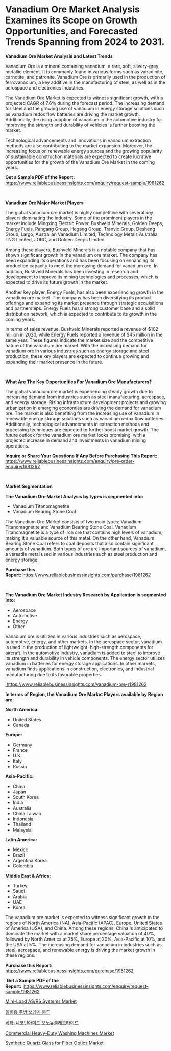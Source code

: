 <p><h1>Vanadium Ore Market Analysis Examines its Scope on Growth Opportunities, and Forecasted Trends Spanning from 2024 to 2031.</h1></p><p><strong>Vanadium Ore Market Analysis and Latest Trends</strong></p>
<p><p>Vanadium Ore is a mineral containing vanadium, a rare, soft, silvery-grey metallic element. It is commonly found in various forms such as vanadinite, carnotite, and patronite. Vanadium Ore is primarily used in the production of ferrovanadium, a key additive in the manufacturing of steel, as well as in the aerospace and electronics industries.</p><p>The Vanadium Ore Market is expected to witness significant growth, with a projected CAGR of 7.6% during the forecast period. The increasing demand for steel and the growing use of vanadium in energy storage solutions such as vanadium redox flow batteries are driving the market growth. Additionally, the rising adoption of vanadium in the automotive industry for improving the strength and durability of vehicles is further boosting the market.</p><p>Technological advancements and innovations in vanadium extraction methods are also contributing to the market expansion. Moreover, the increasing focus on renewable energy sources and the growing popularity of sustainable construction materials are expected to create lucrative opportunities for the growth of the Vanadium Ore Market in the coming years.</p></p>
<p><strong>Get a Sample PDF of the Report:&nbsp;</strong> <a href="https://www.reliablebusinessinsights.com/enquiry/request-sample/1981262">https://www.reliablebusinessinsights.com/enquiry/request-sample/1981262</a></p>
<p>&nbsp;</p>
<p><strong>Vanadium Ore Major Market Players</strong></p>
<p><p>The global vanadium ore market is highly competitive with several key players dominating the industry. Some of the prominent players in the market include Mingxing Electric Power, Bushveld Minerals, Golden Deeps, Energy Fuels, Pangang Group, Hegang Group, Tranvic Group, Desheng Group, Largo, Australian Vanadium Limited, Technology Metals Australia, TNG Limited, JORC, and Golden Deeps Limited.</p><p>Among these players, Bushveld Minerals is a notable company that has shown significant growth in the vanadium ore market. The company has been expanding its operations and has been focusing on enhancing its production capacity to meet the increasing demand for vanadium ore. In addition, Bushveld Minerals has been investing in research and development to improve its mining technologies and processes, which is expected to drive its future growth in the market.</p><p>Another key player, Energy Fuels, has also been experiencing growth in the vanadium ore market. The company has been diversifying its product offerings and expanding its market presence through strategic acquisitions and partnerships. Energy Fuels has a strong customer base and a solid distribution network, which is expected to contribute to its growth in the coming years.</p><p>In terms of sales revenue, Bushveld Minerals reported a revenue of $102 million in 2020, while Energy Fuels reported a revenue of $45 million in the same year. These figures indicate the market size and the competitive nature of the vanadium ore market. With the increasing demand for vanadium ore in various industries such as energy storage and steel production, these key players are expected to continue growing and expanding their market presence in the future.</p></p>
<p>&nbsp;</p>
<p><strong>What Are The Key Opportunities For Vanadium Ore Manufacturers?</strong></p>
<p><p>The global vanadium ore market is experiencing steady growth due to increasing demand from industries such as steel manufacturing, aerospace, and energy storage. Rising infrastructure development projects and growing urbanization in emerging economies are driving the demand for vanadium ore. The market is also benefiting from the increasing use of vanadium in renewable energy storage solutions such as vanadium redox flow batteries. Additionally, technological advancements in extraction methods and processing techniques are expected to further boost market growth. The future outlook for the vanadium ore market looks promising, with a projected increase in demand and investments in vanadium mining operations.</p></p>
<p><strong>Inquire or Share Your Questions If Any Before Purchasing This Report:</strong> <a href="https://www.reliablebusinessinsights.com/enquiry/pre-order-enquiry/1981262">https://www.reliablebusinessinsights.com/enquiry/pre-order-enquiry/1981262</a></p>
<p>&nbsp;</p>
<p><strong>Market Segmentation</strong></p>
<p><strong>The Vanadium Ore Market Analysis by types is segmented into:</strong></p>
<p><ul><li>Vanadium Titanomagnetite</li><li>Vanadium Bearing Stone Coal</li></ul></p>
<p><p>The Vanadium Ore Market consists of two main types: Vanadium Titanomagnetite and Vanadium Bearing Stone Coal. Vanadium Titanomagnetite is a type of iron ore that contains high levels of vanadium, making it a valuable source of this metal. On the other hand, Vanadium Bearing Stone Coal refers to coal deposits that also contain significant amounts of vanadium. Both types of ore are important sources of vanadium, a versatile metal used in various industries such as steel production and energy storage.</p></p>
<p><strong>Purchase this Report:&nbsp;</strong><a href="https://www.reliablebusinessinsights.com/purchase/1981262">https://www.reliablebusinessinsights.com/purchase/1981262</a></p>
<p>&nbsp;</p>
<p><strong>The Vanadium Ore Market Industry Research by Application is segmented into:</strong></p>
<p><ul><li>Aerospace</li><li>Automotive</li><li>Energy</li><li>Other</li></ul></p>
<p><p>Vanadium ore is utilized in various industries such as aerospace, automotive, energy, and other markets. In the aerospace sector, vanadium is used in the production of lightweight, high-strength components for aircraft. In the automotive industry, vanadium is added to steel to improve its strength and durability in vehicle components. The energy sector utilizes vanadium in batteries for energy storage applications. In other markets, vanadium finds applications in construction, electronics, and industrial manufacturing due to its favorable properties.</p></p>
<p><a href="https://www.reliablebusinessinsights.com/vanadium-ore-r1981262">&nbsp;https://www.reliablebusinessinsights.com/vanadium-ore-r1981262</a></p>
<p><strong>In terms of Region, the Vanadium Ore Market Players available by Region are:</strong></p>
<p>
    <p> <strong> North America: </strong>
        <ul>
            <li>United States</li>
            <li>Canada</li>
        </ul>
        </p> 
    <p> <strong> Europe: </strong>
        <ul>
            <li>Germany</li>
            <li>France</li>
            <li>U.K.</li>
            <li>Italy</li>
            <li>Russia</li>
        </ul>
        </p> 
    <p> <strong> Asia-Pacific: </strong>
        <ul>
            <li>China</li>
            <li>Japan</li>
            <li>South Korea</li>
            <li>India</li>
            <li>Australia</li>
            <li>China Taiwan</li>
            <li>Indonesia</li>
            <li>Thailand</li>
            <li>Malaysia</li>
        </ul>
        </p> 
    <p> <strong> Latin America: </strong>
        <ul>
            <li>Mexico</li>
            <li>Brazil</li>
            <li>Argentina Korea</li>
            <li>Colombia</li>
        </ul>
        </p> 
    <p> <strong> Middle East & Africa: </strong>
        <ul>
            <li>Turkey</li>
            <li>Saudi</li>
            <li>Arabia</li>
            <li>UAE</li>
            <li>Korea</li>
        </ul>
    </p>
    </p>
<p><p>The vanadium ore market is expected to witness significant growth in the regions of North America (NA), Asia-Pacific (APAC), Europe, United States of America (USA), and China. Among these regions, China is anticipated to dominate the market with a market share percentage valuation of 40%, followed by North America at 25%, Europe at 20%, Asia-Pacific at 10%, and the USA at 5%. The increasing demand for vanadium in industries such as steel, aerospace, and renewable energy is driving the market growth in these regions.</p></p>
<p><strong>Purchase this Report: </strong><a href="https://www.reliablebusinessinsights.com/purchase/1981262">https://www.reliablebusinessinsights.com/purchase/1981262</a></p>
<p>&nbsp;<strong>Get a Sample PDF of the Report:&nbsp;&nbsp;</strong><a href="https://www.reliablebusinessinsights.com/enquiry/request-sample/1981262">https://www.reliablebusinessinsights.com/enquiry/request-sample/1981262</a></p>
<p><strong></strong></p>
<p><p><a href="https://issuu.com/reportprime-2/docs/mini-load-asrs-systems-market-size-2030.pptx">Mini-Load AS/RS Systems Market</a></p><p><a href="https://medium.com/@deonnorh89/%EC%9D%BC%ED%9A%8C%EC%9A%A9-%EC%A3%BC%EB%B0%A9-%EC%93%B0%EB%A0%88%EA%B8%B0%EB%B4%89%EC%A7%80-%EC%8B%9C%EC%9E%A5-%EC%A0%84%EB%A7%9D-%EC%82%B0%EC%97%85-%EA%B0%9C%EC%9A%94-%EB%B0%8F-%EC%98%88%EC%B8%A1-2024%EB%85%84%EB%B6%80%ED%84%B0-2031%EB%85%84%EA%B9%8C%EC%A7%80-5cd6c8ab0985">일회용 주방 쓰레기 봉투</a></p><p><a href="https://medium.com/@deonnorh89/%EB%B2%A0%ED%83%80-%EB%8B%88%EC%BD%94%ED%8B%B4%EC%95%84%EB%A7%88%EC%9D%B4%EB%93%9C-%EB%AA%A8%EB%85%B8%EB%89%B4%ED%81%B4%EB%A0%88%EC%98%A4%ED%8B%B0%EB%93%9C-%EC%8B%9C%EC%9E%A5-%EC%9C%A0%ED%98%95-%EC%9D%91%EC%9A%A9-%EB%B0%8F-%EC%A7%80%EB%A6%AC%EC%97%90-%EB%8C%80%ED%95%9C-%ED%8F%AC%EA%B4%84%EC%A0%81-%ED%8F%89%EA%B0%80-6582256f343e">베타-니코틴아미드 모노뉴클레오타이드</a></p><p><a href="https://issuu.com/reportprime-2/docs/commercial-heavy-duty-washing-machines-market-size">Commercial Heavy-Duty Washing Machines Market</a></p><p><a href="https://github.com/crlaem461/Market-Research-Report-List-1/blob/main/synthetic-quartz-glass-for-fiber-optics-market.md">Synthetic Quartz Glass for Fiber Optics Market</a></p></p>